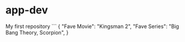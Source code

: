 # app-dev
My first repository
	```
{
  "Fave Movie": "Kingsman 2",
  "Fave Series": "Big Bang Theory, Scorpion",
}
```
